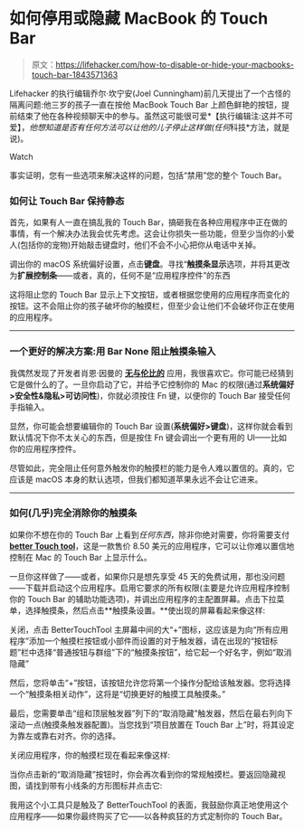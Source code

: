 # 如何停用或隐藏 MacBook 的 Touch Bar

> 原文：<https://lifehacker.com/how-to-disable-or-hide-your-macbooks-touch-bar-1843571363>

Lifehacker 的执行编辑乔尔·坎宁安(Joel Cunningham)前几天提出了一个古怪的隔离问题:他三岁的孩子一直在按他 MacBook Touch Bar 上颜色鲜艳的按钮，提前结束了他在各种视频聊天中的参与。虽然这可能很可爱*【执行编辑注:这并不可爱】，*他想知道是否有任何方法可以让他的儿子停止这样做(任何*科技*方法，就是说)。

Watch

事实证明，您有一些选项来解决这样的问题，包括“禁用”您的整个 Touch Bar。

### 如何让 Touch Bar 保持静态

首先，如果有人一直在搞乱我的 Touch Bar，搞砸我在各种应用程序中正在做的事情，有一个解决办法我会优先考虑。这会让你损失一些功能，但至少当你的小爱人(包括你的宠物)开始敲击键盘时，他们不会不小心把你从电话中关掉。

调出你的 macOS 系统偏好设置，点击**键盘**。寻找“**触摸条显示**选项，并将其更改为**扩展控制条**——或者，真的，任何不是“应用程序控件”的东西

这将阻止您的 Touch Bar 显示上下文按钮，或者根据您使用的应用程序而变化的按钮。这不会阻止你的孩子破坏你的触摸栏，但至少会让他们不会破坏你正在使用的应用程序。

* * *

### 一个更好的解决方案:用 Bar None 阻止触摸条输入

我偶然发现了开发者肖恩·因曼的 [**无与伦比的**](https://shauninman.com/archive/2020/04/12/bar_none) 应用，我很喜欢它。你可能已经猜到它是做什么的了。一旦你启动了它，并给予它控制你的 Mac 的权限(通过**系统偏好>安全性&隐私>可访问性**)，你就必须按住 Fn 键，以便你的 Touch Bar 接受任何手指输入。

显然，你可能会想要编辑你的 Touch Bar 设置(**系统偏好>键盘**)，这样你就会看到默认情况下你不太关心的东西，但是按住 Fn 键会调出一个更有用的 UI——比如你的应用程序控件。

尽管如此，完全阻止任何意外触发你的触摸栏的能力是令人难以置信的。真的，它应该是 macOS 本身的默认选项，但我们都知道苹果永远不会让它进来。

* * *

### 如何(几乎)完全消除你的触摸条

如果你不想在你的 Touch Bar 上看到*任何东西*，除非你绝对需要，你将需要支付[**better Touch tool**](https://folivora.ai/)，这是一款售价 8.50 美元的应用程序，它可以让你难以置信地控制在 Mac 的 Touch Bar 上显示什么。

一旦你这样做了——或者，如果你只是想先享受 45 天的免费试用，那也没问题——下载并启动这个应用程序。启用它要求的所有权限(主要是允许应用程序控制你的 Touch Bar 的辅助功能选项)，并调出应用程序的主配置屏幕。点击下拉菜单，选择触摸条，然后点击**触摸条设置。**使出现的屏幕看起来像这样:

关闭，点击 BetterTouchTool 主屏幕中间的大“+”图标，这应该是为向“所有应用程序”添加一个触摸栏按钮或小部件而设置的对于触发器，请在出现的“按钮标题”栏中选择“普通按钮与群组”下的“触摸条按钮”，给它起一个好名字，例如“取消隐藏”

然后，您将单击“+”按钮，该按钮允许您将第一个操作分配给该触发器。您将选择一个“触摸条相关动作”，这将是“切换更好的触摸工具触摸条。”

最后，您需要单击“组和顶层触发器”列下的“取消隐藏”触发器，然后在最右列向下滚动一点(触摸条触发器配置)。当您找到“项目放置在 Touch Bar 上”时，将其设定为靠左或靠右对齐。你的选择。

关闭应用程序，你的触摸栏现在看起来像这样:

当你点击新的“取消隐藏”按钮时，你会再次看到你的常规触摸栏。要返回隐藏视图，请找到带有小线条的方形图标并点击它:

我用这个小工具只是触及了 BetterTouchTool 的表面，我鼓励你真正地使用这个应用程序——如果你最终购买了它——以各种疯狂的方式定制你的 Touch Bar。